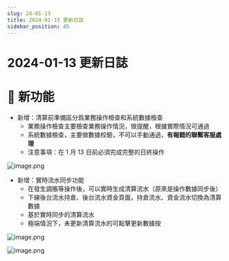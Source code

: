 ```yaml
---
slug: 24-01-13
title: 2024-01-13 更新日誌
sidebar_position: 45
---
```



# 2024-01-13 更新日誌


# 🎉 新功能

- 新增：清算前準備區分爲業務操作檢查和系統數據檢查
    - 業務操作檢查主要檢查業務操作情況，做提醒，根據實際情況可通過
    - 系統數據檢查，主要做數據校驗，不可以手動通過，**有報錯的聯繫客服處理**
    - 注意事項：在 1 月 13 日前必須完成完整的日終操作

![image.png](/assets/1c5ebb9e7e77680d820002b3b5ea859d.png)

- 新增：實時流水同步功能
    - 在發生調賬等操作後，可以實時生成清算流水（原來是操作數據同步後）
    - 下線後台流水持倉、後台流水資金頁面，持倉流水、資金流水切換為清算數據
    - 基於實時同步的清算流水
    - 極端情況下，未更新清算流水的可點擊更新數據按

![image.png](/assets/ea5ac7b6210d5fba0511d3422cdeb615.png)


![image.png](/assets/80acf8680ac0663cdbe92ce6a4cfba7b.png)

